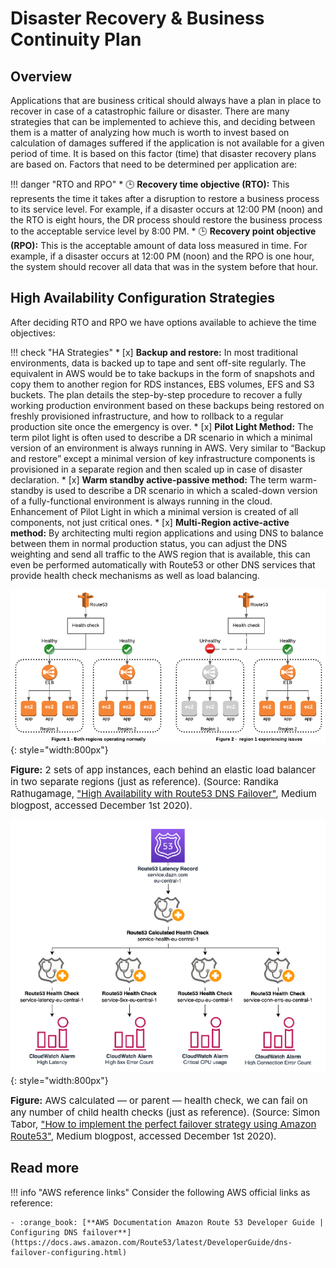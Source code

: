 # Disaster Recovery & Business Continuity Plan 

## Overview 

Applications that are business critical should always have a plan in place to recover in case of a catastrophic failure
or disaster. There are many strategies that can be implemented to achieve this, and deciding between them is a matter
of analyzing how much is worth to invest based on calculation of damages suffered if the application is not available
for a given period of time. It is based on this factor (time) that disaster recovery plans are based on. Factors that
need to be determined per application are:

!!! danger "RTO and RPO"
    * :clock3: **Recovery time objective (RTO):** This represents the time it takes after a disruption to
    restore a business process to its service level. For example, if a disaster occurs at 12:00 PM (noon) and the RTO is
    eight hours, the DR process should restore the business process to the acceptable service level by 8:00 PM. 
    * :clock3: **Recovery point objective (RPO):** This is the acceptable amount of data loss measured in time. For example, if a
     disaster occurs at 12:00 PM (noon) and the RPO is one hour, the system should recover all data that was in the 
     system before that hour.


## High Availability Configuration Strategies 

After deciding RTO and RPO we have options available to achieve the time objectives:

!!! check "HA Strategies"
    * [x] **Backup and restore:** In most traditional environments, data is backed up to tape and sent off-site regularly.
     The equivalent in AWS would be to take backups in the form of snapshots and copy them to another region for RDS
     instances, EBS volumes, EFS and S3 buckets. The plan details the step-by-step procedure to recover a fully working
     production environment based on these backups being restored on freshly provisioned infrastructure, and how to
     rollback to a regular production site once the emergency is over.
    * [x] **Pilot Light Method:** The term pilot light is often used to describe a DR scenario in which a minimal version of
     an environment is always running in AWS. Very similar to “Backup and restore” except a minimal version of key
     infrastructure components is provisioned in a separate region and then scaled up in case of disaster declaration.
    * [x] **Warm standby active-passive method:** The term warm-standby is used to describe a DR scenario in which a
     scaled-down version of a fully-functional environment is always running in the cloud. Enhancement of Pilot Light
     in which a minimal version is created of all components, not just critical ones.
    * [x] **Multi-Region active-active method:** By architecting multi region applications and using DNS to balance
     between them in normal production status, you can adjust the DNS weighting and send all traffic to the AWS region
     that is available, this can even be performed automatically with Route53 or other DNS services that provide health
     check mechanisms as well as load balancing.

![leverage-aws-dr](../../assets/images/diagrams/aws-route53-dns-dr.png "Leverage"){: style="width:800px"}
<figcaption style="font-size:15px">
<b>Figure:</b> 2 sets of app instances, each behind an elastic load balancer in two separate regions (just as reference).
(Source: Randika Rathugamage, 
<a href="https://medium.com/@randika/high-availability-with-route53-dns-failover-c13cb30cbe94">
"High Availability with Route53 DNS Failover"</a>,
Medium blogpost, accessed December 1st 2020).
</figcaption>

![leverage-aws-dr](../../assets/images/diagrams/aws-route53-dns-health-checks.png "Leverage"){: style="width:800px"}
<figcaption style="font-size:15px">
<b>Figure:</b> AWS calculated — or parent — health check, we can fail on any number of child health checks (just as reference).
(Source: Simon Tabor, 
<a href="https://medium.com/dazn-tech/how-to-implement-the-perfect-failover-strategy-using-amazon-route53-1cc4b19fa9c7">
"How to implement the perfect failover strategy using Amazon Route53"</a>,
Medium blogpost, accessed December 1st 2020).
</figcaption>

## Read more

!!! info "AWS reference links"
    Consider the following AWS official links as reference:
        
    - :orange_book: [**AWS Documentation Amazon Route 53 Developer Guide | Configuring DNS failover**](https://docs.aws.amazon.com/Route53/latest/DeveloperGuide/dns-failover-configuring.html)
    
